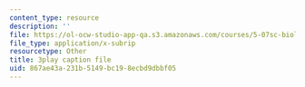 ```yaml
---
content_type: resource
description: ''
file: https://ol-ocw-studio-app-qa.s3.amazonaws.com/courses/5-07sc-biological-chemistry-i-fall-2013/867ae43a231b5149bc198ecbd9dbbf05_61ZVXmh6ae0.vtt
file_type: application/x-subrip
resourcetype: Other
title: 3play caption file
uid: 867ae43a-231b-5149-bc19-8ecbd9dbbf05
---
```

